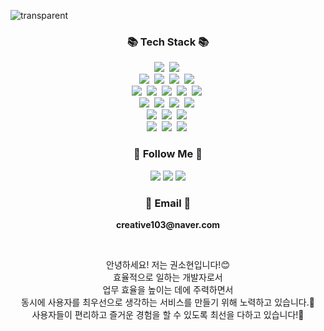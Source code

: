 ![transparent](https://capsule-render.vercel.app/api?type=transparent&fontColor=F5C0CA&text=Sohyun's%20GitHub%20&height=150&fontSize=60&desc=Welcome!&descAlignY=75&descAlign=60)
<br>

<h3 align="center">📚 Tech Stack 📚</h3>
<p align="center">
  <img src="https://img.shields.io/badge/java-007396?style=flat-square&logo=java&logoColor=white"/></a>&nbsp                    <!-- 자바 -->
  <img src="https://img.shields.io/badge/python-3776AB?style=flat-square&logo=python&logoColor=white"/></a>&nbsp                <!-- 파이썬 -->        
  <br>
  <img src="https://img.shields.io/badge/html5-E34F26?style=flat-square&logo=html5&logoColor=white"/></a>&nbsp                  <!-- HTML -->
  <img src="https://img.shields.io/badge/css-1572B6?style=flat-square&logo=css3&logoColor=white"/></a>&nbsp                     <!-- CSS -->
  <img src="https://img.shields.io/badge/Javascript-ffb13b?style=flat-square&logo=javascript&logoColor=white"/></a>&nbsp        <!-- 자바스크립트 -->
  <img src="https://img.shields.io/badge/jquery-0769AD?style=flat-square&logo=jquery&logoColor=white"></a>&nbsp                 <!-- 제이쿼리 -->
  <br>
  <img src="https://img.shields.io/badge/oracle-F80000?style=flat-square&logo=oracle&logoColor=white"/></a>&nbsp                <!-- 오라클 -->
  <img src="https://img.shields.io/badge/mysql-4479A1?style=flat-square&logo=mysql&logoColor=white"/></a>&nbsp                  <!-- 마이SQL -->
  <img src="https://img.shields.io/badge/mariaDB-003545?style=flat-square&logo=mariaDB&logoColor=white"/></a>&nbsp              <!-- 마리아 -->
  <img src="https://img.shields.io/badge/Mysql-E6B91E?style=flat-square&logo=MySql&logoColor=white"/></a>&nbsp                  <!-- 포스트그레이SQL -->
  <img src="https://img.shields.io/badge/Docker-2496ED?style=flat-square&logo=Docker&logoColor=white"/></a>&nbsp                <!-- SQL라이트 -->
  <br>
  <img src="https://img.shields.io/badge/spring-6DB33F?style=flat-square&logo=spring&logoColor=white"/></a>&nbsp                <!-- 스프링프레임워크 -->
  <img src="https://img.shields.io/badge/SpringBoot-6DB33F?style=flat-square&logo=SpringBoot&logoColor=white"/></a>&nbsp        <!-- 스프링부트 -->
  <img src="https://img.shields.io/badge/flask-000000?style=flat-square&logo=flask&logoColor=white"/></a>&nbsp                  <!-- 플라스크 -->
  <img src="https://img.shields.io/badge/bootstrap-7952B3?style=flat-square&logo=bootstrap&logoColor=white"></a>&nbsp           <!-- 부트스트랩 -->
  <br>
  <img src="https://img.shields.io/badge/linux-FCC624?style=flat-square&logo=linux&logoColor=black"/></a>&nbsp                  <!-- 리눅스 -->
  <img src="https://img.shields.io/badge/amazonaws-232F3E?style=flat-square&logo=amazonaws&logoColor=white"/></a>&nbsp          <!-- AWS -->
  <img src="https://img.shields.io/badge/apache tomcat-F8DC75?style=flat-square&logo=apachetomcat&logoColor=white"/></a>&nbsp   <!-- 아파치 -->
  <br>
  <img src="https://img.shields.io/badge/github-181717?style=flat-square&logo=github&logoColor=white"></a>&nbsp                 <!-- 깃헙 -->
  <img src="https://img.shields.io/badge/git-F05032?style=flat-square&logo=git&logoColor=white"></a>&nbsp                       <!-- 깃 -->
  <img src="https://img.shields.io/badge/fontawesome-339AF0?style=flat-square&logo=fontawesome&logoColor=white"></a>&nbsp       <!-- 폰트어썸 -->
</p>

<h3 align="center">🌈 Follow Me 🌈</h3>
<p align="center">
  <a href="https://creative103.tistory.com" target="_blank"><img src="https://img.shields.io/badge/Tistory-535D6C?style=flat-square&logo=Tistory&logoColor=white"/></a>
  <a href="https://creative103.notion.site/creative103/10ad2f664e3d4ae2a9c79b21076de2b7" target="_blank"><img src="https://img.shields.io/badge/Notion-000000?style=flat-square&logo=Notion&logoColor=white"/></a>
  <a href="mailto:thgus4982@gmail.com" target="_blank"><img src="https://img.shields.io/badge/Gmail-d14836?style=flat-square&logo=Gmail&logoColor=white&link=thgus4982@gmail.com"/></a>
</p>

<h3 align="center">📧 Email 📧</h3>
<p align="center">
  <Strong>creative103@naver.com</Strong>
</p>

<br>

<p align="center">
  안녕하세요! 저는 권소현입니다!😊<br>
  효율적으로 일하는 개발자로서<br>
  업무 효율을 높이는 데에 주력하면서<br>
  동시에 사용자를 최우선으로 생각하는 서비스를 만들기 위해 노력하고 있습니다.💪<br>
  사용자들이 편리하고 즐거운 경험을 할 수 있도록 최선을 다하고 있습니다!🚀<br>
</p>

<br>
